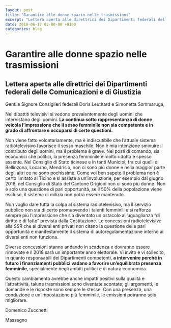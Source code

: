 ```yaml
---
layout: post
title: "Garantire alle donne spazio nelle trasmissioni"
excerpt: "Lettera aperta alle direttrici dei Dipartimenti federali delle Comunicazioni e di Giustizia"
date: 2018-06-17 02-00-00 +0100
categories: blog
---
```


# Garantire alle donne spazio nelle trasmissioni

## Lettera aperta alle direttrici dei Dipartimenti federali delle Comunicazioni e di Giustizia

Gentile Signore Consiglieri federali Doris Leuthard e Simonetta Sommaruga,

Nei dibattiti televisivi si vedono prevalentemente degli uomini che intervistano degli uomini. **La continua sotto rappresentanza di donne veicola l’impressione che il sesso femminile non sia competente e in grado di affrontare e occuparsi di certe questioni.** 

Non viene fatto volontariamente, ma è indiscutibile che l’attuale sistema radiotelevisivo favorisce il sesso maschile. Non è mia intenzione sminuire il contributo degli uomini, ma il problema è grave. Nei posti di comando, sia economici che politici, la presenza femminile è molto ridotta e spesso assente. Nel Consiglio di Stato ticinese e in tanti Municipi, fra cui quelli di Bellinzona, Locarno, Mendrisio, non ci sono più donne e nella maggior parte degli altri ce ne sono pochissime. Come voi ben sapete il problema non è certo limitato al Ticino e si assiste a un’involuzione, per esempio dal giugno 2018, nel Consiglio di Stato del Cantone Grigioni non ci sono più donne. Non è solo una questione di pari opportunità, se il 50% della popolazione viene escluso, il sistema di milizia non potrà essere mantenuto.

Non voglio dare tutta la colpa al sistema radiotelevisivo, ma il servizio pubblico non sta di certo promuovendo i talenti femminili e si rafforza sempre più l’impressione che sia diventato un ostacolo all’uguaglianza “di diritto e di fatto” prevista dalla Costituzione. Le concessioni radiotelevisive alla SSR che ai diversi enti privati non citano la questione delle pari opportunità e manifestamente il sistema di autoregolamentazione interno ai diversi enti non funziona.

Diverse concessioni stanno andando in scadenza e dovranno essere rinnovate e il 2018 sarà un importante anno elettorale. Vi invito e vi sollecito, in quanto responsabili dei Dipartimenti competenti, **a intervenire perché in futuro i finanziamenti pubblici vadano a favorire un’equilibrata presenza femminile**, specialmente negli ambiti politici e di natura economica.

Questo cambiamento avrebbe anche impatti positivi sulla qualità e l’attrattività, talune trasmissioni sono diventate scontate; gli argomenti, le domande e le risposte sono sempre le stesse. Con una presenza, una conduzione e un’impostazione più femminile, le emissioni potranno solo migliorare.

Domenico Zucchetti

Massagno

